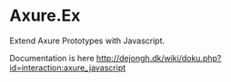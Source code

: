 # Axure.Ex
Extend Axure Prototypes with Javascript.

Documentation is here http://dejongh.dk/wiki/doku.php?id=interaction:axure_javascript

